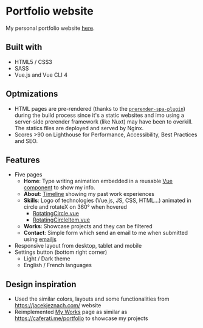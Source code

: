 # Portfolio website

My personal portfolio website [here](https://lyfing.fr).

## Built with
- HTML5 / CSS3
- SASS
- Vue.js and Vue CLI 4

## Optmizations
- HTML pages are pre-rendered (thanks to the [`prerender-spa-plugin`](https://github.com/chrisvfritz/prerender-spa-plugin)) during the build process since it's a static websites and imo using a server-side prerender framework (like Nuxt) may have been to overkill. The statics files are deployed and served by Nginx.
- Scores >90 on Lighthouse for Performance, Accessibility, Best Practices and SEO.

## Features
- Five pages
  - **Home**: Type writing animation embedded in a reusable [Vue component](https://github.com/MrLyfing/personal-website/blob/master/src/components/TypeWriterEffect.vue) to show my info.
  - **About**: [Timeline](https://github.com/MrLyfing/personal-website/blob/master/src/components/Timeline.vue) showing my past work experiences 
  - **Skills**: Logo of technologies (Vue.js, JS, CSS, HTML...) animated in circle and rotateX on 360° when hovered
    - [RotatingCircle.vue](https://github.com/MrLyfing/personal-website/blob/master/src/components/RotatingCircle.vue)
    - [RotatingCircleItem.vue](https://github.com/MrLyfing/personal-website/blob/master/src/components/RotatingCircleItem.vue)
  - **Works**: Showcase projects and they can be filtered
  - **Contact**: Simple form which send an email to me when submitted using [emailjs](https://www.emailjs.com/)
- Responsive layout from desktop, tablet and mobile
- Settings button (bottom right corner)
  - Light / Dark theme
  - English / French languages


## Design inspiration
- Used the similar colors, layouts and some functionalities from https://jacekjeznach.com/ website
- Reimplemented [My Works](https://lyfing.fr/works) page as similar as https://caferati.me/portfolio to showcase my projects


